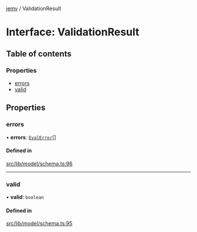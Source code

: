 [jemv](../README.md) / ValidationResult

# Interface: ValidationResult

## Table of contents

### Properties

- [errors](ValidationResult.md#errors)
- [valid](ValidationResult.md#valid)

## Properties

### errors

• **errors**: [`EvalError`](EvalError.md)[]

#### Defined in

[src/lib/model/schema.ts:96](https://github.com/data7expressions/jemv/blob/d9a8263/src/lib/model/schema.ts#L96)

___

### valid

• **valid**: `boolean`

#### Defined in

[src/lib/model/schema.ts:95](https://github.com/data7expressions/jemv/blob/d9a8263/src/lib/model/schema.ts#L95)
